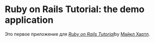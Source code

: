 # Ruby on Rails Tutorial: the demo application
Это первое приложение для
[*Ruby on Rails Tutorial*](http://railstutorial.org/)by
 [Майкл Хартл](http://michaelhartl.com/).

